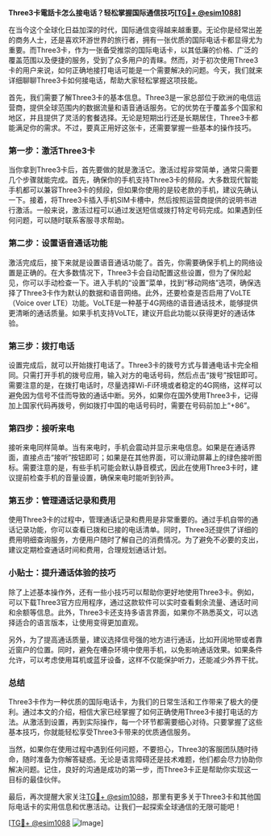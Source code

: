 **Three3卡電話卡怎么接电话？轻松掌握国际通信技巧[[TG💪+ @esim1088](https://t.me/s/esim1088)]**

在当今这个全球化日益加深的时代，国际通信变得越来越重要。无论你是经常出差的商务人士，还是喜欢环游世界的旅行者，拥有一张优质的国际电话卡都显得尤为重要。而Three3卡，作为一张备受推崇的国际电话卡，以其低廉的价格、广泛的覆盖范围以及便捷的服务，受到了众多用户的青睐。然而，对于初次使用Three3卡的用户来说，如何正确地接打电话可能是一个需要解决的问题。今天，我们就来详细聊聊Three3卡如何接电话，帮助大家轻松掌握这项技能。

首先，我们需要了解Three3卡的基本信息。Three3是一家总部位于欧洲的电信运营商，提供全球范围内的数据流量和语音通话服务。它的优势在于覆盖多个国家和地区，并且提供了灵活的套餐选择。无论是短期出行还是长期居住，Three3卡都能满足你的需求。不过，要真正用好这张卡，还需要掌握一些基本的操作技巧。

### 第一步：激活Three3卡

当你拿到Three3卡后，首先要做的就是激活它。激活过程非常简单，通常只需要几个步骤就能完成。首先，确保你的手机支持Three3卡的频段。大多数现代智能手机都可以兼容Three3卡的频段，但如果你使用的是较老款的手机，建议先确认一下。接着，将Three3卡插入手机SIM卡槽中，然后按照运营商提供的说明书进行激活。一般来说，激活过程可以通过发送短信或拨打特定号码完成。如果遇到任何问题，可以随时联系客服寻求帮助。

### 第二步：设置语音通话功能

激活完成后，接下来就是设置语音通话功能了。首先，你需要确保手机上的网络设置是正确的。在大多数情况下，Three3卡会自动配置这些设置，但为了保险起见，你可以手动检查一下。进入手机的“设置”菜单，找到“移动网络”选项，确保选择了Three3卡作为默认的数据和语音网络。此外，还要检查是否启用了VoLTE（Voice over LTE）功能。VoLTE是一种基于4G网络的语音通话技术，能够提供更清晰的通话质量。如果手机支持VoLTE，建议开启此功能以获得更好的通话体验。

### 第三步：拨打电话

设置完成后，就可以开始拨打电话了。Three3卡的拨号方式与普通电话卡完全相同。只需打开手机的拨号应用，输入对方的电话号码，然后点击“拨号”按钮即可。需要注意的是，在拨打电话时，尽量选择Wi-Fi环境或者稳定的4G网络，这样可以避免因为信号不佳而导致的通话中断。另外，如果你在国外使用Three3卡，记得加上国家代码再拨号，例如拨打中国的电话号码时，需要在号码前加上“+86”。

### 第四步：接听来电

接听来电同样简单。当有来电时，手机会震动并显示来电信息。如果是在通话界面，直接点击“接听”按钮即可；如果是在其他界面，可以滑动屏幕上的绿色接听图标。需要注意的是，有些手机可能会默认静音模式，因此在使用Three3卡时，建议提前检查手机的音量设置，确保来电时能听到铃声。

### 第五步：管理通话记录和费用

使用Three3卡的过程中，管理通话记录和费用是非常重要的。通过手机自带的通话记录功能，你可以查看已拨和已接的电话清单。同时，Three3还提供了详细的费用明细查询服务，方便用户随时了解自己的消费情况。为了避免不必要的支出，建议定期检查通话时间和费用，合理规划通话计划。

### 小贴士：提升通话体验的技巧

除了上述基本操作外，还有一些小技巧可以帮助你更好地使用Three3卡。例如，可以下载Three3官方应用程序，通过这款软件可以实时查看剩余流量、通话时间和余额等信息。此外，Three3卡还支持多语言界面，如果你不熟悉英文，可以选择适合的语言版本，让使用变得更加直观。

另外，为了提高通话质量，建议选择信号强的地方进行通话，比如开阔地带或者靠近窗户的位置。同时，避免在嘈杂环境中使用手机，以免影响通话效果。如果条件允许，可以考虑使用耳机或蓝牙设备，这样不仅能保护听力，还能减少外界干扰。

### 总结

Three3卡作为一种优质的国际电话卡，为我们的日常生活和工作带来了极大的便利。通过本文的介绍，相信大家已经掌握了如何正确使用Three3卡接打电话的方法。从激活到设置，再到实际操作，每一个环节都需要细心对待。只要掌握了这些基本技巧，你就能轻松享受Three3卡带来的优质通信服务。

当然，如果你在使用过程中遇到任何问题，不要担心，Three3的客服团队随时待命，随时准备为你解答疑惑。无论是语言障碍还是技术难题，他们都会尽力协助你解决问题。记住，良好的沟通是成功的第一步，而Three3卡正是帮助你实现这一目标的最佳伙伴。

最后，再次提醒大家关注[TG💪+ @esim1088](https://t.me/s/esim1088)，那里有更多关于Three3卡和其他国际电话卡的实用信息和优惠活动。让我们一起探索全球通信的无限可能吧！

[[TG💪+ @esim1088](https://t.me/s/esim1088) ![Image](https://i.postimg.cc/4NQfJmqS/Snipaste-2025-05-13-00-14-12.png)]